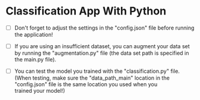 # Classification App With Python
 

 - [ ] Don't forget to adjust the settings in the "config.json" file before running the application!
       
 - [ ] If you are using an insufficient dataset, you can augment your data set by running the "augmentation.py" file (the data set path is specified in the main.py file).

 - [ ] You can test the model you trained with the "classification.py" file. (When testing, make sure the "data_path_main" location in the "config.json" file is the same location you used when you trained your model!)


